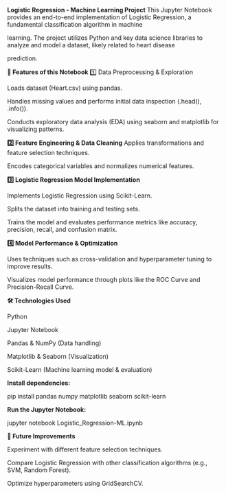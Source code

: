 **Logistic Regression - Machine Learning Project**
This Jupyter Notebook provides an end-to-end implementation of Logistic Regression, a fundamental classification algorithm in machine 

learning. The project utilizes Python and key data science libraries to analyze and model a dataset, likely related to heart disease 

prediction.

**📌 Features of this Notebook**
1️⃣ Data Preprocessing & Exploration

Loads dataset (Heart.csv) using pandas.

Handles missing values and performs initial data inspection (.head(), .info()).

Conducts exploratory data analysis (EDA) using seaborn and matplotlib for visualizing patterns.

**2️⃣ Feature Engineering & Data Cleaning**
Applies transformations and feature selection techniques.

Encodes categorical variables and normalizes numerical features.

**3️⃣ Logistic Regression Model Implementation**

Implements Logistic Regression using Scikit-Learn.

Splits the dataset into training and testing sets.

Trains the model and evaluates performance metrics like accuracy, precision, recall, and confusion matrix.

**4️⃣ Model Performance & Optimization**

Uses techniques such as cross-validation and hyperparameter tuning to improve results.

Visualizes model performance through plots like the ROC Curve and Precision-Recall Curve.

**🛠️ Technologies Used**

Python

Jupyter Notebook

Pandas & NumPy (Data handling)

Matplotlib & Seaborn (Visualization)

Scikit-Learn (Machine learning model & evaluation)


**Install dependencies:**

pip install pandas numpy matplotlib seaborn scikit-learn

**Run the Jupyter Notebook:**

jupyter notebook Logistic_Regression-ML.ipynb

**📌 Future Improvements**

Experiment with different feature selection techniques.

Compare Logistic Regression with other classification algorithms (e.g., SVM, Random Forest).

Optimize hyperparameters using GridSearchCV.
